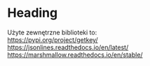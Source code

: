 <h1>Heading</h1>

Użyte zewnętrzne biblioteki to:  
https://pypi.org/project/getkey/  
https://jsonlines.readthedocs.io/en/latest/  
https://marshmallow.readthedocs.io/en/stable/  
